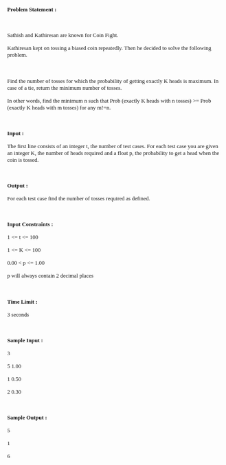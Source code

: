 <p><span style="font-weight: bold;"><span style="font-size: small;"><span style="font-family: verdana, geneva;">Problem Statement :</span></span></span></p>
<p><span style="font-size: small;"><span style="font-family: verdana, geneva;"><br></span></span></p>
<p><span style="font-size: small;"><span style="font-family: verdana, geneva;">Sathish and Kathiresan are known for Coin Fight.</span></span></p>
<p><span style="font-size: small;"><span style="font-family: verdana, geneva;">Kathiresan kept on tossing a biased coin repeatedly. Then he decided to solve the following problem.</span></span></p>
<p>&nbsp;</p>
<p><span style="font-size: small;"><span style="font-family: verdana, geneva;">Find the number of tosses for which the probability of getting exactly K heads is maximum. In case of a tie, return the minimum number of tosses.</span></span></p>
<p><span style="font-size: small;"><span style="font-family: verdana, geneva;">In other words, find the minimum n such that Prob (exactly K heads with n tosses) &gt;= Prob (exactly K heads with m tosses) for any m!=n.</span></span></p>
<p><span style="font-size: small;"><span style="font-family: verdana, geneva;"><br></span></span></p>
<p><strong><span style="font-size: small;"><span style="font-family: verdana, geneva;">Input :&nbsp;</span></span></strong></p>
<p><span style="font-size: small;"><span style="font-family: verdana, geneva;">The first line consists of an integer t, the number of test cases. For each test case you are given an integer K, the number of heads required and a float p, the probability to get a head when the coin is tossed.</span></span></p>
<p><span style="font-size: small;"><span style="font-family: verdana, geneva;"><br></span></span></p>
<p><strong><span style="font-size: small;"><span style="font-family: verdana, geneva;">Output :</span></span></strong></p>
<p><span style="font-size: small;"><span style="font-family: verdana, geneva;">For each test case find the number of tosses required as defined.</span></span></p>
<p><span style="font-size: small;"><span style="font-family: verdana, geneva;"><br></span></span></p>
<p><strong><span style="font-size: small;"><span style="font-family: verdana, geneva;">Input Constraints :</span></span></strong></p>
<p><span style="font-size: small;"><span style="font-family: verdana, geneva;">1 &lt;= t &lt;= 100</span></span></p>
<p><span style="font-size: small;"><span style="font-family: verdana, geneva;">1 &lt;= K &lt;= 100</span></span></p>
<p><span style="font-size: small;"><span style="font-family: verdana, geneva;">0.00 &lt; p &lt;= 1.00</span></span></p>
<p><span style="font-size: small;"><span style="font-family: verdana, geneva;">p will always contain 2 decimal places</span></span></p>
<p>&nbsp;</p>
<p><strong><span style="font-size: small;"><span style="font-family: verdana, geneva;">Time Limit :</span></span></strong></p>
<p><span style="font-size: small;"><span style="font-family: verdana, geneva;">3 seconds</span></span></p>
<p><span style="font-size: small;"><span style="font-family: verdana, geneva;"><br></span></span></p>
<p><strong><span style="font-size: small;"><span style="font-family: verdana, geneva;">Sample Input :</span></span></strong></p>
<p><span style="font-size: small;"><span style="font-family: verdana, geneva;">3</span></span></p>
<p><span style="font-size: small;"><span style="font-family: verdana, geneva;">5 1.00</span></span></p>
<p><span style="font-size: small;"><span style="font-family: verdana, geneva;">1 0.50</span></span></p>
<p><span style="font-size: small;"><span style="font-family: verdana, geneva;">2 0.30</span></span></p>
<p><span style="font-size: small;"><span style="font-family: verdana, geneva;"><br></span></span></p>
<p><span style="font-size: small;"><strong><span style="font-family: verdana, geneva;">Sample Output :</span></strong></span></p>
<p><span style="font-size: small;"><span style="font-family: verdana, geneva;">5</span></span></p>
<p><span style="font-size: small;"><span style="font-family: verdana, geneva;">1</span></span></p>
<p><span style="font-size: small;"><span style="font-family: verdana, geneva;">6</span></span></p>
<p>&nbsp;</p>